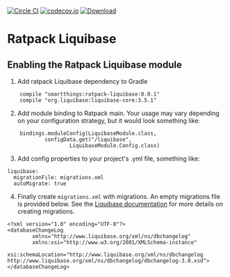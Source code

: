[![Circle CI](https://circleci.com/gh/SmartThingsOSS/ratpack-liquibase.svg?style=svg)](https://circleci.com/gh/SmartThingsOSS/ratpack-liquibase) [![codecov.io](https://codecov.io/github/SmartThingsOSS/ratpack-liquibase/coverage.svg?branch=master)](https://codecov.io/github/SmartThingsOSS/ratpack-liquibase?branch=master) [ ![Download](https://api.bintray.com/packages/smartthingsoss/maven/smartthings.ratpack-liquibase/images/download.svg) ](https://bintray.com/smartthingsoss/maven/smartthings.ratpack-liquibase/_latestVersion)
# Ratpack Liquibase

## Enabling the Ratpack Liquibase module
1) Add ratpack Liquibase dependency to Gradle
```
    compile "smartthings:ratpack-liquibase:0.0.1"
    compile "org.liquibase:liquibase-core:3.5.1"
```

2) Add module binding to Ratpack main.  Your usage may vary depending on your configuration strategy, 
but it would look something like:
```
    bindings.moduleConfig(LiquibaseModule.class,
            configData.get("/liquibase",
                    LiquibaseModule.Config.class)
```

3) Add config properties to your project's .yml file, something like:
```
liquibase:
  migrationFile: migrations.xml
  autoMigrate: true
```

4) Finally create `migrations.xml` with migrations. An empty migrations file is provided below.
See the [Liquibase documentation](http://www.liquibase.org/documentation/xml_format.html)
for more details on creating migrations.
```
<?xml version="1.0" encoding="UTF-8"?>
<databaseChangeLog
		xmlns="http://www.liquibase.org/xml/ns/dbchangelog"
		xmlns:xsi="http://www.w3.org/2001/XMLSchema-instance"
		xsi:schemaLocation="http://www.liquibase.org/xml/ns/dbchangelog http://www.liquibase.org/xml/ns/dbchangelog/dbchangelog-3.0.xsd">
</databaseChangeLog>
```
